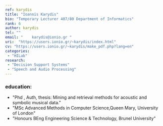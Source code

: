 ```yaml
---
ref: karydis
title: "Ioannis Karydis"
bio: "Temporary Lecturer 407/80 Department of Informatics"
rank: 6
author: karydis
tel: ""
email: "	karydis@ionio.gr "
uri:  "https://users.ionio.gr/~karydis/index.html"
cv: "https://users.ionio.gr/~karydis/make_pdf.php?lang=en"
categories:
 - "HILab"
research:
 - "Decision Support Systems"
 - "Speech and Audio Processing"
---
```


### education:
  - "Phd , Auth, thesis: Mining and retrieval methods for acoustic and symbolic musical data."
  - "MSc Advanced Methods in Computer Science,Queen Mary, University of London"
  - "Honours BEng Engineering Science & Technology, Brunel University"

